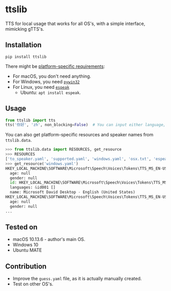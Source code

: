 # ttslib

TTS for local usage that works for all OS's, with a simple interface, mimicking gTTS's.

## Installation

```commandline
pip install ttslib
```

There might be [platform-specific requirements](https://github.com/nateshmbhat/pyttsx3#installation):
- For macOS, you don't need anything.
- For Windows, you need [`pywin32`](https://github.com/mhammond/pywin32)
- For Linux, you need [`espeak`](http://espeak.sourceforge.net/)
    - Ubuntu: `apt install espeak`.

## Usage

```python
from ttslib import tts
tts('你好', 'zh', non_blocking=False)  # You can input either language, dialect or speaker name in the second parameter. The program will do the guess work for you.
```

You can also get platform-specific resources and speaker names from `ttslib.data`.

```python
>>> from ttslib.data import RESOURCES, get_resource
>>> RESOURCES
['to_speaker.yaml', 'supported.yaml', 'windows.yaml', 'osx.txt', 'espeak.yaml', 'guess.yaml', 'speaker.yaml']
>>> get_resource('windows.yaml')
HKEY_LOCAL_MACHINE\SOFTWARE\Microsoft\Speech\Voices\Tokens\TTS_MS_EN-US_DAVID_11.0:
  age: null
  gender: null
  id: HKEY_LOCAL_MACHINE\SOFTWARE\Microsoft\Speech\Voices\Tokens\TTS_MS_EN-US_DAVID_11.0
  languages: &id001 []
  name: Microsoft David Desktop - English (United States)
HKEY_LOCAL_MACHINE\SOFTWARE\Microsoft\Speech\Voices\Tokens\TTS_MS_EN-US_ZIRA_11.0:
  age: null
  gender: null
...
```

## Tested on

- macOS 10.13.6 - author's main OS.
- Windows 10
- Ubuntu MATE

## Contribution

- Improve the `guess.yaml` file, as it is actually manually created.
- Test on other OS's.
